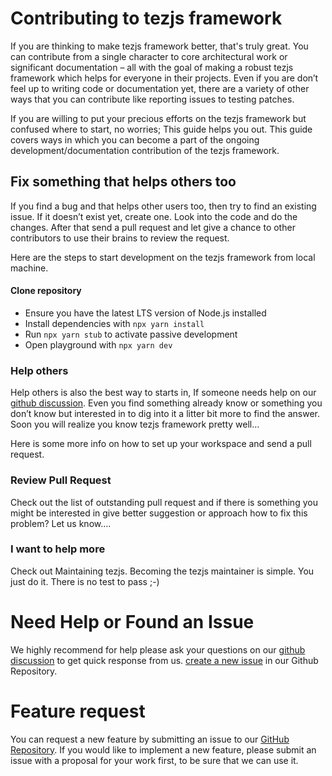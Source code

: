 # Contributing to tezjs framework
If you are thinking to make tezjs framework better, that's truly great. You can contribute from a single character to core architectural work or significant documentation – all with the goal of making a robust tezjs framework which helps for everyone in their projects. Even if you are don’t feel up to writing code or documentation yet, there are a variety of other ways that you can contribute like reporting issues to testing patches.

If you are willing to put your precious efforts on the tezjs framework but confused where to start, no worries; This guide helps you out. This guide covers ways in which you can become a part of the ongoing development/documentation contribution of the tezjs framework.

## Fix something that helps others too
If you find a bug and that helps other users too, then try to find an existing issue. If it doesn’t exist yet, create one. Look into the code and do the changes. After that send a pull request and let give a chance to other contributors to use their brains to review the request.

Here are the steps to start development on the tezjs framework from local machine.
#### Clone repository
* Ensure you have the latest LTS version of Node.js installed
* Install dependencies with `npx yarn install`
* Run `npx yarn stub` to activate passive development
* Open playground with `npx yarn dev`

### Help others
Help others is also the best way to starts in, If someone needs help on our [github discussion](https://github.com/tezjs/tezjs/discussions). Even you find something already know or something you don’t know but interested in to dig into it a litter bit more to find the answer. Soon you will realize you know tezjs framework pretty well…

Here is some more info on how to set up your workspace and send a pull request.

### Review Pull Request
Check out the list of outstanding pull request and if there is something you might be interested in give better suggestion or approach how to fix this problem? Let us know….

### I want to help more
Check out Maintaining tezjs. Becoming the tezjs maintainer is simple. You just do it. There is no test to pass ;-)

# Need Help or Found an Issue
We highly recommend for help please ask your questions on our [github discussion](https://github.com/tezjs/tezjs/discussions/categories/q-a) to get quick response from us. [create a new issue](https://github.com/tezjs/tezjs/issues/new/choose) in our Github Repository. 


# Feature request
You can request a new feature by submitting an issue to our [GitHub Repository](https://github.com/tezjs/tezjs). If you would like to implement a new feature, please submit an issue with a proposal for your work first, to be sure that we can use it.
